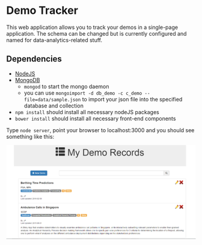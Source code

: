 # Demo Tracker

This web application allows you to track your demos in a single-page application. The schema can be changed but is currently configured and named for data-analytics-related stuff.



## Dependencies

 - [NodeJS](https://nodejs.org/en/)
 - [MongoDB](https://www.mongodb.com/)
   - `mongod` to start the mongo daemon
   - you can use `mongoimport -d db_demo -c c_demo --file=data/sample.json` to import your json file into the specified database and collection
 - `npm install` should install all necessary nodeJS packages
 - `bower install` should install all necessary front-end components

Type `node server`, point your browser to localhost:3000 and you should see something like this:


![Screenshot with 2 demos in my list](https://raw.githubusercontent.com/wongjingping/my_demo/master/public/static/imgs/screenshot.png "Screenshot with 2 demos in my list")

